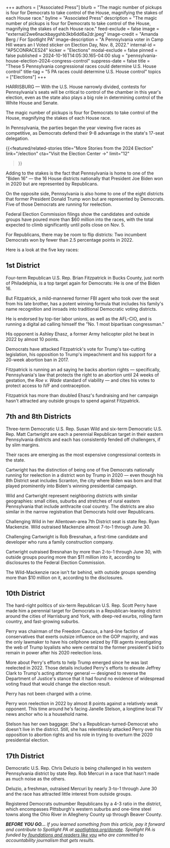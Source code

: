 +++
authors = ["Associated Press"]
blurb = "The magic number of pickups is four for Democrats to take control of the House, magnifying the stakes of each House race."
byline = "Associated Press"
description = "The magic number of pickups is four for Democrats to take control of the House, magnifying the stakes of each House race."
feed-exclude = false
image = "external/2we6nackbaygshb3kb6dd6a2dr.jpeg"
image-credit = "Amanda Berg / For Spotlight PA"
image-description = "A Pennsylvania voter in Camp Hill wears an I Voted sticker on Election Day, Nov. 8, 2022."
internal-id = "AP5CONRACES24"
kicker = "Elections"
modal-exclude = false
pinned = false
published = 2024-10-16T14:05:30.165-04:00
slug = "pennsylvania-house-election-2024-congress-control"
suppress-date = false
title = "These 5 Pennsylvania congressional races could determine U.S. House control"
title-tag = "5 PA races could determine U.S. House control"
topics = ["Elections"]
+++

HARRISBURG — With the U.S. House narrowly divided, contests for Pennsylvania&#39;s seats will be critical to control of the chamber in this year&#39;s election, even as the state also plays a big role in determining control of the White House and Senate.

The magic number of pickups is four for Democrats to take control of the House, magnifying the stakes of each House race.

In Pennsylvania, the parties began the year viewing five races as competitive, as Democrats defend their 9-8 advantage in the state&#39;s 17-seat delegation.

{{<featured/related-stories 
  title="More Stories from the 2024 Election" 
  link="/election"
  cta="Visit the Election Center →"
  limit="12"
>}}

Adding to the stakes is the fact that Pennsylvania is home to one of the &#34;Biden 16&#34; — the 16 House districts nationally that President Joe Biden won in 2020 but are represented by Republicans.

On the opposite side, Pennsylvania is also home to one of the eight districts that former President Donald Trump won but are represented by Democrats. Five of those Democrats are running for reelection.

Federal Election Commission filings show the candidates and outside groups have poured more than $60 million into the races, with the total expected to climb significantly until polls close on Nov. 5.

For Republicans, there may be room to flip districts: Two incumbent Democrats won by fewer than 2.5 percentage points in 2022.

Here is a look at the five key races:

## 1st District

Four-term Republican U.S. Rep. Brian Fitzpatrick in Bucks County, just north of Philadelphia, is a top target again for Democrats: He is one of the Biden 16.

But Fitzpatrick, a mild-mannered former FBI agent who took over the seat from his late brother, has a potent winning formula that includes his family&#39;s name recognition and inroads into traditional Democratic voting districts.

He is endorsed by top-tier labor unions, as well as the AFL-CIO, and is running a digital ad calling himself the &#34;No. 1 most bipartisan congressman.&#34;

His opponent is Ashley Ehasz, a former Army helicopter pilot he beat in 2022 by almost 10 points.

Democrats have attacked Fitzpatrick&#39;s vote for Trump&#39;s tax-cutting legislation, his opposition to Trump&#39;s impeachment and his support for a 20-week abortion ban in 2017.

Fitzpatrick is running an ad saying he backs abortion rights — specifically, Pennsylvania&#39;s law that protects the right to an abortion until 24 weeks of gestation, the <em>Roe v. Wade</em> standard of viability — and cites his votes to protect access to IVF and contraception.

Fitzpatrick has more than doubled Ehasz&#39;s fundraising and her campaign hasn&#39;t attracted any outside groups to spend against Fitzpatrick.

## 7th and 8th Districts

Three-term Democratic U.S. Rep. Susan Wild and six-term Democratic U.S. Rep. Matt Cartwright are each a perennial Republican target in their eastern Pennsylvania districts and each has consistently fended off challengers, if by slim margins.

Their races are emerging as the most expensive congressional contests in the state.

Cartwright has the distinction of being one of five Democrats nationally running for reelection in a district won by Trump in 2020 — even though his 8th District seat includes Scranton, the city where Biden was born and that played prominently into Biden&#39;s winning presidential campaign.

Wild and Cartwright represent neighboring districts with similar geographies: small cities, suburbs and stretches of rural eastern Pennsylvania that include anthracite coal country. The districts are also similar in the narrow registration that Democrats hold over Republicans.

Challenging Wild in her Allentown-area 7th District seat is state Rep. Ryan Mackenzie. Wild outraised Mackenzie almost 7-to-1 through June 30.

Challenging Cartwright is Rob Bresnahan, a first-time candidate and developer who runs a family construction company.

Cartwright outraised Bresnahan by more than 2-to-1 through June 30, with outside groups pouring more than $11 million into it, according to disclosures to the Federal Election Commission.

The Wild-Mackenzie race isn&#39;t far behind, with outside groups spending more than $10 million on it, according to the disclosures.

## 10th District

The hard-right politics of six-term Republican U.S. Rep. Scott Perry have made him a perennial target for Democrats in a Republican-leaning district around the cities of Harrisburg and York, with deep-red exurbs, rolling farm country, and fast-growing suburbs.

Perry was chairman of the Freedom Caucus, a hard-line faction of conservatives that exerts outsize influence on the GOP majority, and was the only lawmaker to have his cellphone seized by FBI agents investigating the web of Trump loyalists who were central to the former president&#39;s bid to remain in power after his 2020 reelection loss.

More about Perry&#39;s efforts to help Trump emerged since he was last reelected in 2022. Those details included Perry&#39;s efforts to elevate Jeffrey Clark to Trump&#39;s acting attorney general — designed to reverse the Department of Justice&#39;s stance that it had found no evidence of widespread voting fraud that would change the election result.

Perry has not been charged with a crime.

Perry won reelection in 2022 by almost 8 points against a relatively weak opponent. This time around he&#39;s facing Janelle Stelson, a longtime local TV news anchor who is a household name.

Stelson has her own baggage: She&#39;s a Republican-turned-Democrat who doesn&#39;t live in the district. Still, she has relentlessly attacked Perry over his opposition to abortion rights and his role in trying to overturn the 2020 presidential election.

## 17th District

Democratic U.S. Rep. Chris Deluzio is being challenged in his western Pennsylvania district by state Rep. Rob Mercuri in a race that hasn&#39;t made as much noise as the others.

Deluzio, a freshman, outraised Mercuri by nearly 3-to-1 through June 30 and the race has attracted little interest from outside groups.

Registered Democrats outnumber Republicans by a 4-3 ratio in the district, which encompasses Pittsburgh&#39;s western suburbs and one-time steel towns along the Ohio River in Allegheny County up through Beaver County.

<strong><em>BEFORE YOU GO…</em></strong><em> If you learned something from this article, pay it forward and contribute to Spotlight PA at </em><a href="https://www.spotlightpa.org/donate"><em>spotlightpa.org/donate</em></a><em>. Spotlight PA is funded by</em><a href="https://www.spotlightpa.org/support"><em> foundations and readers like you</em></a><em> who are committed to accountability journalism that gets results.</em>

